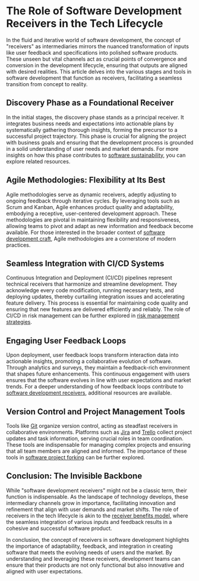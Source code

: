 # The Role of Software Development Receivers in the Tech Lifecycle

In the fluid and iterative world of software development, the concept of "receivers" as intermediaries mirrors the nuanced transformation of inputs like user feedback and specifications into polished software products. These unseen but vital channels act as crucial points of convergence and conversion in the development lifecycle, ensuring that outputs are aligned with desired realities. This article delves into the various stages and tools in software development that function as receivers, facilitating a seamless transition from concept to reality.

## Discovery Phase as a Foundational Receiver

In the initial stages, the discovery phase stands as a principal receiver. It integrates business needs and expectations into actionable plans by systematically gathering thorough insights, forming the precursor to a successful project trajectory. This phase is crucial for aligning the project with business goals and ensuring that the development process is grounded in a solid understanding of user needs and market demands. For more insights on how this phase contributes to [software sustainability](https://www.license-token.com/wiki/software-sustainability), you can explore related resources.

## Agile Methodologies: Flexibility at Its Best

Agile methodologies serve as dynamic receivers, adeptly adjusting to ongoing feedback through iterative cycles. By leveraging tools such as Scrum and Kanban, Agile enhances product quality and adaptability, embodying a receptive, user-centered development approach. These methodologies are pivotal in maintaining flexibility and responsiveness, allowing teams to pivot and adapt as new information and feedback become available. For those interested in the broader context of [software development craft](https://www.license-token.com/wiki/software-development-craft), Agile methodologies are a cornerstone of modern practices.

## Seamless Integration with CI/CD Systems

Continuous Integration and Deployment (CI/CD) pipelines represent technical receivers that harmonize and streamline development. They acknowledge every code modification, running necessary tests, and deploying updates, thereby curtailing integration issues and accelerating feature delivery. This process is essential for maintaining code quality and ensuring that new features are delivered efficiently and reliably. The role of CI/CD in risk management can be further explored in [risk management strategies](https://www.license-token.com/wiki/risk-management-strategies).

## Engaging User Feedback Loops

Upon deployment, user feedback loops transform interaction data into actionable insights, promoting a collaborative evolution of software. Through analytics and surveys, they maintain a feedback-rich environment that shapes future enhancements. This continuous engagement with users ensures that the software evolves in line with user expectations and market trends. For a deeper understanding of how feedback loops contribute to [software development receivers](https://www.license-token.com/wiki/software-development-receivers), additional resources are available.

## Version Control and Project Management Tools

Tools like [Git](https://git-scm.com/) organize version control, acting as steadfast receivers in collaborative environments. Platforms such as [Jira](https://www.atlassian.com/software/jira) and [Trello](https://trello.com/) collect project updates and task information, serving crucial roles in team coordination. These tools are indispensable for managing complex projects and ensuring that all team members are aligned and informed. The importance of these tools in [software project forking](https://www.license-token.com/wiki/software-project-forking) can be further explored.

## Conclusion: The Invisible Backbone

While "software development receivers" might not be a classic term, their function is indispensable. As the landscape of technology develops, these intermediary channels grow in importance, facilitating innovation and refinement that align with user demands and market shifts. The role of receivers in the tech lifecycle is akin to the [receiver benefits model](https://www.license-token.com/wiki/receiver-benefits-model), where the seamless integration of various inputs and feedback results in a cohesive and successful software product.

In conclusion, the concept of receivers in software development highlights the importance of adaptability, feedback, and integration in creating software that meets the evolving needs of users and the market. By understanding and leveraging these receivers, development teams can ensure that their products are not only functional but also innovative and aligned with user expectations.